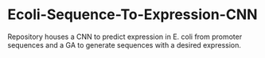 # Ecoli-Sequence-To-Expression-CNN
Repository houses a CNN to predict expression in E. coli from promoter sequences and a GA to generate sequences with a desired expression.
